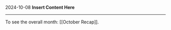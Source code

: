 2024-10-08
__Insert Content Here__
_______________________
To see the overall month: [[October Recap]].